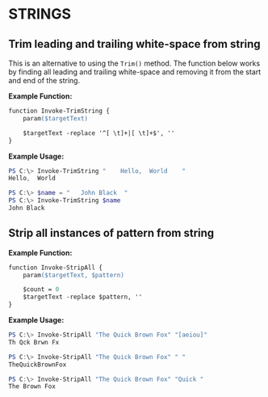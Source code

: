 # STRINGS

## Trim leading and trailing white-space from string

This is an alternative to using the `Trim()` method. The
function below works by finding all leading and trailing white-space and
removing it from the start and end of the string.

**Example Function:**

```ps
function Invoke-TrimString {
    param($targetText)

    $targetText -replace '^[ \t]+|[ \t]+$', ''
}
```

**Example Usage:**

```powershell
PS C:\> Invoke-TrimString "    Hello,  World    "
Hello,  World

PS C:\> $name = "   John Black  "
PS C:\> Invoke-TrimString $name
John Black
```

## Strip all instances of pattern from string

**Example Function:**

```ps
function Invoke-StripAll {
    param($targetText, $pattern)

    $count = 0
    $targetText -replace $pattern, ''
}
```

**Example Usage:**

```powershell
PS C:\> Invoke-StripAll "The Quick Brown Fox" "[aeiou]"
Th Qck Brwn Fx

PS C:\> Invoke-StripAll "The Quick Brown Fox" " "
TheQuickBrownFox

PS C:\> Invoke-StripAll "The Quick Brown Fox" "Quick "
The Brown Fox
```

